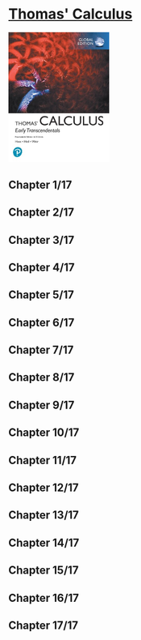 # [Thomas' Calculus](#)
<img alt="9781292253114" src="../covers/9781292253114.jpg" width="200"/>

## Chapter 1/17
## Chapter 2/17
## Chapter 3/17
## Chapter 4/17
## Chapter 5/17
## Chapter 6/17
## Chapter 7/17
## Chapter 8/17
## Chapter 9/17
## Chapter 10/17
## Chapter 11/17
## Chapter 12/17
## Chapter 13/17
## Chapter 14/17
## Chapter 15/17
## Chapter 16/17
## Chapter 17/17
